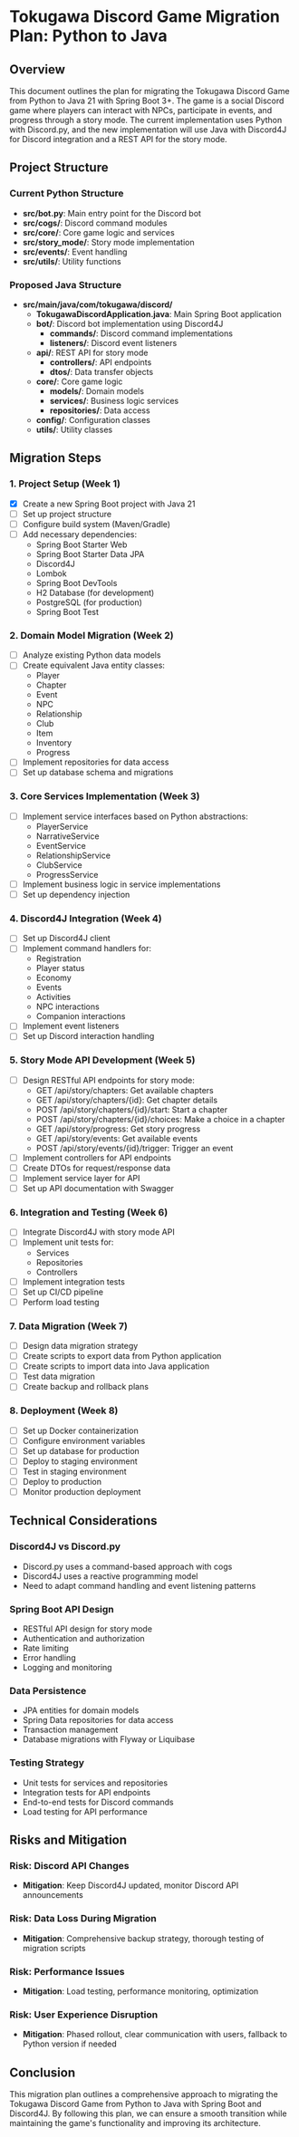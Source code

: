# Tokugawa Discord Game Migration Plan: Python to Java

## Overview
This document outlines the plan for migrating the Tokugawa Discord Game from Python to Java 21 with Spring Boot 3+. The game is a social Discord game where players can interact with NPCs, participate in events, and progress through a story mode. The current implementation uses Python with Discord.py, and the new implementation will use Java with Discord4J for Discord integration and a REST API for the story mode.

## Project Structure

### Current Python Structure
- **src/bot.py**: Main entry point for the Discord bot
- **src/cogs/**: Discord command modules
- **src/core/**: Core game logic and services
- **src/story_mode/**: Story mode implementation
- **src/events/**: Event handling
- **src/utils/**: Utility functions

### Proposed Java Structure
- **src/main/java/com/tokugawa/discord/**
  - **TokugawaDiscordApplication.java**: Main Spring Boot application
  - **bot/**: Discord bot implementation using Discord4J
    - **commands/**: Discord command implementations
    - **listeners/**: Discord event listeners
  - **api/**: REST API for story mode
    - **controllers/**: API endpoints
    - **dtos/**: Data transfer objects
  - **core/**: Core game logic
    - **models/**: Domain models
    - **services/**: Business logic services
    - **repositories/**: Data access
  - **config/**: Configuration classes
  - **utils/**: Utility classes

## Migration Steps

### 1. Project Setup (Week 1)
- [x] Create a new Spring Boot project with Java 21
- [ ] Set up project structure
- [ ] Configure build system (Maven/Gradle)
- [ ] Add necessary dependencies:
  - Spring Boot Starter Web
  - Spring Boot Starter Data JPA
  - Discord4J
  - Lombok
  - Spring Boot DevTools
  - H2 Database (for development)
  - PostgreSQL (for production)
  - Spring Boot Test

### 2. Domain Model Migration (Week 2)
- [ ] Analyze existing Python data models
- [ ] Create equivalent Java entity classes:
  - Player
  - Chapter
  - Event
  - NPC
  - Relationship
  - Club
  - Item
  - Inventory
  - Progress
- [ ] Implement repositories for data access
- [ ] Set up database schema and migrations

### 3. Core Services Implementation (Week 3)
- [ ] Implement service interfaces based on Python abstractions:
  - PlayerService
  - NarrativeService
  - EventService
  - RelationshipService
  - ClubService
  - ProgressService
- [ ] Implement business logic in service implementations
- [ ] Set up dependency injection

### 4. Discord4J Integration (Week 4)
- [ ] Set up Discord4J client
- [ ] Implement command handlers for:
  - Registration
  - Player status
  - Economy
  - Events
  - Activities
  - NPC interactions
  - Companion interactions
- [ ] Implement event listeners
- [ ] Set up Discord interaction handling

### 5. Story Mode API Development (Week 5)
- [ ] Design RESTful API endpoints for story mode:
  - GET /api/story/chapters: Get available chapters
  - GET /api/story/chapters/{id}: Get chapter details
  - POST /api/story/chapters/{id}/start: Start a chapter
  - POST /api/story/chapters/{id}/choices: Make a choice in a chapter
  - GET /api/story/progress: Get story progress
  - GET /api/story/events: Get available events
  - POST /api/story/events/{id}/trigger: Trigger an event
- [ ] Implement controllers for API endpoints
- [ ] Create DTOs for request/response data
- [ ] Implement service layer for API
- [ ] Set up API documentation with Swagger

### 6. Integration and Testing (Week 6)
- [ ] Integrate Discord4J with story mode API
- [ ] Implement unit tests for:
  - Services
  - Repositories
  - Controllers
- [ ] Implement integration tests
- [ ] Set up CI/CD pipeline
- [ ] Perform load testing

### 7. Data Migration (Week 7)
- [ ] Design data migration strategy
- [ ] Create scripts to export data from Python application
- [ ] Create scripts to import data into Java application
- [ ] Test data migration
- [ ] Create backup and rollback plans

### 8. Deployment (Week 8)
- [ ] Set up Docker containerization
- [ ] Configure environment variables
- [ ] Set up database for production
- [ ] Deploy to staging environment
- [ ] Test in staging environment
- [ ] Deploy to production
- [ ] Monitor production deployment

## Technical Considerations

### Discord4J vs Discord.py
- Discord.py uses a command-based approach with cogs
- Discord4J uses a reactive programming model
- Need to adapt command handling and event listening patterns

### Spring Boot API Design
- RESTful API design for story mode
- Authentication and authorization
- Rate limiting
- Error handling
- Logging and monitoring

### Data Persistence
- JPA entities for domain models
- Spring Data repositories for data access
- Transaction management
- Database migrations with Flyway or Liquibase

### Testing Strategy
- Unit tests for services and repositories
- Integration tests for API endpoints
- End-to-end tests for Discord commands
- Load testing for API performance

## Risks and Mitigation

### Risk: Discord API Changes
- **Mitigation**: Keep Discord4J updated, monitor Discord API announcements

### Risk: Data Loss During Migration
- **Mitigation**: Comprehensive backup strategy, thorough testing of migration scripts

### Risk: Performance Issues
- **Mitigation**: Load testing, performance monitoring, optimization

### Risk: User Experience Disruption
- **Mitigation**: Phased rollout, clear communication with users, fallback to Python version if needed

## Conclusion
This migration plan outlines a comprehensive approach to migrating the Tokugawa Discord Game from Python to Java with Spring Boot and Discord4J. By following this plan, we can ensure a smooth transition while maintaining the game's functionality and improving its architecture.
